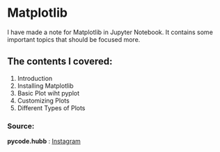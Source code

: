 # Matplotlib
I have made a note for Matplotlib in Jupyter Notebook. It contains some important topics that should be focused more.

## The contents I covered:
1. Introduction
2. Installing Matplotlib
3. Basic Plot wiht pyplot
4. Customizing Plots
5. Different Types of Plots

### Source: 
**pycode.hubb** : [Instagram](https://www.instagram.com/pycode.hubb/)
